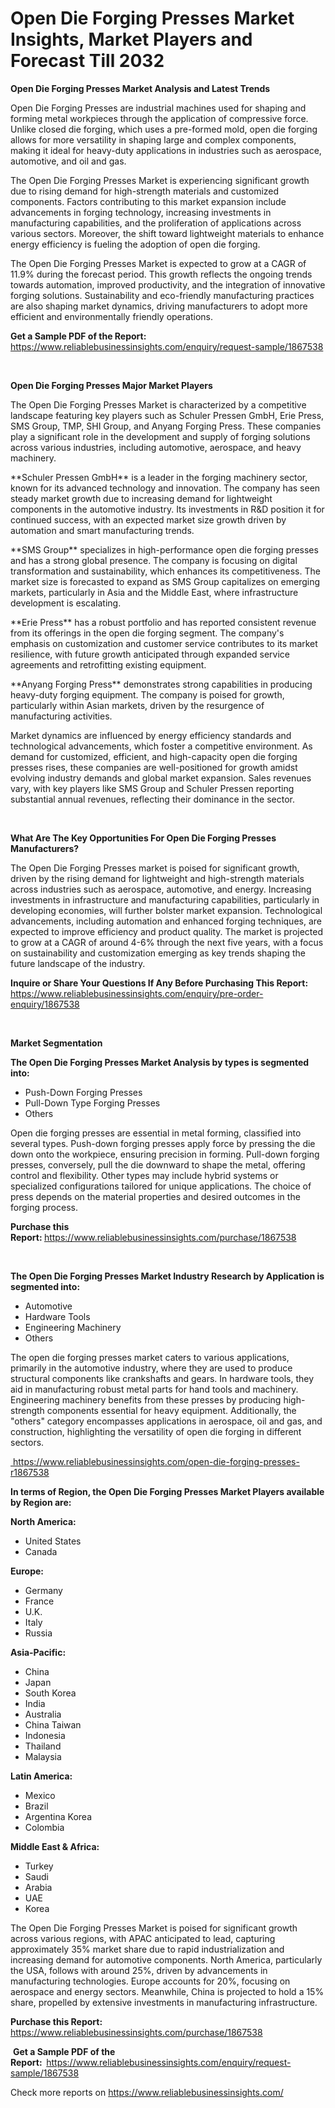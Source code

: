 <p><h1>Open Die Forging Presses Market Insights, Market Players and Forecast Till 2032</h1></p><p><strong>Open Die Forging Presses Market Analysis and Latest Trends</strong></p>
<p><p>Open Die Forging Presses are industrial machines used for shaping and forming metal workpieces through the application of compressive force. Unlike closed die forging, which uses a pre-formed mold, open die forging allows for more versatility in shaping large and complex components, making it ideal for heavy-duty applications in industries such as aerospace, automotive, and oil and gas.</p><p>The Open Die Forging Presses Market is experiencing significant growth due to rising demand for high-strength materials and customized components. Factors contributing to this market expansion include advancements in forging technology, increasing investments in manufacturing capabilities, and the proliferation of applications across various sectors. Moreover, the shift toward lightweight materials to enhance energy efficiency is fueling the adoption of open die forging.</p><p>The Open Die Forging Presses Market is expected to grow at a CAGR of 11.9% during the forecast period. This growth reflects the ongoing trends towards automation, improved productivity, and the integration of innovative forging solutions. Sustainability and eco-friendly manufacturing practices are also shaping market dynamics, driving manufacturers to adopt more efficient and environmentally friendly operations.</p></p>
<p><strong>Get a Sample PDF of the Report:&nbsp;</strong> <a href="https://www.reliablebusinessinsights.com/enquiry/request-sample/1867538?utm_campaign=2274&utm_medium=2&utm_source=Github&utm_content=ia&utm_term=10042025&utm_id=open-die-forging-presses">https://www.reliablebusinessinsights.com/enquiry/request-sample/1867538</a></p>
<p>&nbsp;</p>
<p><strong>Open Die Forging Presses Major Market Players</strong></p>
<p><p>The Open Die Forging Presses Market is characterized by a competitive landscape featuring key players such as Schuler Pressen GmbH, Erie Press, SMS Group, TMP, SHI Group, and Anyang Forging Press. These companies play a significant role in the development and supply of forging solutions across various industries, including automotive, aerospace, and heavy machinery.</p><p>**Schuler Pressen GmbH** is a leader in the forging machinery sector, known for its advanced technology and innovation. The company has seen steady market growth due to increasing demand for lightweight components in the automotive industry. Its investments in R&D position it for continued success, with an expected market size growth driven by automation and smart manufacturing trends.</p><p>**SMS Group** specializes in high-performance open die forging presses and has a strong global presence. The company is focusing on digital transformation and sustainability, which enhances its competitiveness. The market size is forecasted to expand as SMS Group capitalizes on emerging markets, particularly in Asia and the Middle East, where infrastructure development is escalating.</p><p>**Erie Press** has a robust portfolio and has reported consistent revenue from its offerings in the open die forging segment. The company's emphasis on customization and customer service contributes to its market resilience, with future growth anticipated through expanded service agreements and retrofitting existing equipment.</p><p>**Anyang Forging Press** demonstrates strong capabilities in producing heavy-duty forging equipment. The company is poised for growth, particularly within Asian markets, driven by the resurgence of manufacturing activities. </p><p>Market dynamics are influenced by energy efficiency standards and technological advancements, which foster a competitive environment. As demand for customized, efficient, and high-capacity open die forging presses rises, these companies are well-positioned for growth amidst evolving industry demands and global market expansion. Sales revenues vary, with key players like SMS Group and Schuler Pressen reporting substantial annual revenues, reflecting their dominance in the sector.</p></p>
<p>&nbsp;</p>
<p><strong>What Are The Key Opportunities For Open Die Forging Presses Manufacturers?</strong></p>
<p><p>The Open Die Forging Presses market is poised for significant growth, driven by the rising demand for lightweight and high-strength materials across industries such as aerospace, automotive, and energy. Increasing investments in infrastructure and manufacturing capabilities, particularly in developing economies, will further bolster market expansion. Technological advancements, including automation and enhanced forging techniques, are expected to improve efficiency and product quality. The market is projected to grow at a CAGR of around 4-6% through the next five years, with a focus on sustainability and customization emerging as key trends shaping the future landscape of the industry.</p></p>
<p><strong>Inquire or Share Your Questions If Any Before Purchasing This Report:</strong> <a href="https://www.reliablebusinessinsights.com/enquiry/pre-order-enquiry/1867538?utm_campaign=2274&utm_medium=2&utm_source=Github&utm_content=ia&utm_term=10042025&utm_id=open-die-forging-presses">https://www.reliablebusinessinsights.com/enquiry/pre-order-enquiry/1867538</a></p>
<p>&nbsp;</p>
<p><strong>Market Segmentation</strong></p>
<p><strong>The Open Die Forging Presses Market Analysis by types is segmented into:</strong></p>
<p><ul><li>Push-Down Forging Presses</li><li>Pull-Down Type Forging Presses</li><li>Others</li></ul></p>
<p><p>Open die forging presses are essential in metal forming, classified into several types. Push-down forging presses apply force by pressing the die down onto the workpiece, ensuring precision in forming. Pull-down forging presses, conversely, pull the die downward to shape the metal, offering control and flexibility. Other types may include hybrid systems or specialized configurations tailored for unique applications. The choice of press depends on the material properties and desired outcomes in the forging process.</p></p>
<p><strong>Purchase this Report:&nbsp;</strong><a href="https://www.reliablebusinessinsights.com/purchase/1867538?utm_campaign=2274&utm_medium=2&utm_source=Github&utm_content=ia&utm_term=10042025&utm_id=open-die-forging-presses">https://www.reliablebusinessinsights.com/purchase/1867538</a></p>
<p>&nbsp;</p>
<p><strong>The Open Die Forging Presses Market Industry Research by Application is segmented into:</strong></p>
<p><ul><li>Automotive</li><li>Hardware Tools</li><li>Engineering Machinery</li><li>Others</li></ul></p>
<p><p>The open die forging presses market caters to various applications, primarily in the automotive industry, where they are used to produce structural components like crankshafts and gears. In hardware tools, they aid in manufacturing robust metal parts for hand tools and machinery. Engineering machinery benefits from these presses by producing high-strength components essential for heavy equipment. Additionally, the "others" category encompasses applications in aerospace, oil and gas, and construction, highlighting the versatility of open die forging in different sectors.</p></p>
<p><a href="https://www.reliablebusinessinsights.com/open-die-forging-presses-r1867538?utm_campaign=2274&utm_medium=2&utm_source=Github&utm_content=ia&utm_term=10042025&utm_id=open-die-forging-presses">&nbsp;https://www.reliablebusinessinsights.com/open-die-forging-presses-r1867538</a></p>
<p><strong>In terms of Region, the Open Die Forging Presses Market Players available by Region are:</strong></p>
<p>
    <p> <strong> North America: </strong>
        <ul>
            <li>United States</li>
            <li>Canada</li>
        </ul>
        </p> 
    <p> <strong> Europe: </strong>
        <ul>
            <li>Germany</li>
            <li>France</li>
            <li>U.K.</li>
            <li>Italy</li>
            <li>Russia</li>
        </ul>
        </p> 
    <p> <strong> Asia-Pacific: </strong>
        <ul>
            <li>China</li>
            <li>Japan</li>
            <li>South Korea</li>
            <li>India</li>
            <li>Australia</li>
            <li>China Taiwan</li>
            <li>Indonesia</li>
            <li>Thailand</li>
            <li>Malaysia</li>
        </ul>
        </p> 
    <p> <strong> Latin America: </strong>
        <ul>
            <li>Mexico</li>
            <li>Brazil</li>
            <li>Argentina Korea</li>
            <li>Colombia</li>
        </ul>
        </p> 
    <p> <strong> Middle East & Africa: </strong>
        <ul>
            <li>Turkey</li>
            <li>Saudi</li>
            <li>Arabia</li>
            <li>UAE</li>
            <li>Korea</li>
        </ul>
    </p>
    </p>
<p><p>The Open Die Forging Presses Market is poised for significant growth across various regions, with APAC anticipated to lead, capturing approximately 35% market share due to rapid industrialization and increasing demand for automotive components. North America, particularly the USA, follows with around 25%, driven by advancements in manufacturing technologies. Europe accounts for 20%, focusing on aerospace and energy sectors. Meanwhile, China is projected to hold a 15% share, propelled by extensive investments in manufacturing infrastructure.</p></p>
<p><strong>Purchase this Report: </strong><a href="https://www.reliablebusinessinsights.com/purchase/1867538?utm_campaign=2274&utm_medium=2&utm_source=Github&utm_content=ia&utm_term=10042025&utm_id=open-die-forging-presses">https://www.reliablebusinessinsights.com/purchase/1867538</a></p>
<p>&nbsp;<strong>Get a Sample PDF of the Report:&nbsp;&nbsp;</strong><a href="https://www.reliablebusinessinsights.com/enquiry/request-sample/1867538?utm_campaign=2274&utm_medium=2&utm_source=Github&utm_content=ia&utm_term=10042025&utm_id=open-die-forging-presses">https://www.reliablebusinessinsights.com/enquiry/request-sample/1867538</a></p>
<p><strong></strong></p>
<p>Check more reports on <a href="https://www.reliablebusinessinsights.com/?utm_campaign=2274&utm_medium=2&utm_source=Github&utm_content=ia&utm_term=10042025&utm_id=open-die-forging-presses">https://www.reliablebusinessinsights.com/</a></p>